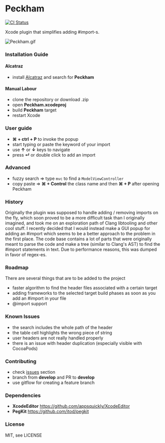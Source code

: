 Peckham
=======

[![CI Status](https://travis-ci.org/markohlebar/Peckham.svg)](https://travis-ci.org/markohlebar/Peckham)

Xcode plugin that simplifies adding #import-s. 

![Peckham.gif](/Misc/Peckham.gif)

### Installation Guide

#### Alcatraz

- install [Alcatraz](https://github.com/alcatraz/Alcatraz) and search for **Peckham** 

#### Manual Labour

- clone the repository or download .zip
- open **Peckham.xcodeproj** 
- build **Peckham** target
- restart Xcode

### User guide

- **⌘ + ctrl + P** to invoke the popup
- start typing or paste the keyword of your import
- use **↑** or **↓** keys to navigate
- press **↵** or double click to add an import

### Advanced
- fuzzy search => type `mvc` to find a `ModelViewController`
- copy paste => **⌘ + Control** the class name and then **⌘ + P** after opening Peckham

### History

Originally the plugin was supposed to handle adding / removing imports on the fly, which soon proved to be a more difficult task than I originally imagined, and took me on an exploration path of Clang libtooling and other cool stuff. I recently decided that I would instead make a GUI popup for adding an #import which seems to be a better approach to the problem in the first place. The code base contains a lot of parts that were originally meant to parse the code and make a tree (similar to Clang's AST) to find the #import statements in text. Due to performance reasons, this was dumped in favor of regex-es. 

### Roadmap 

There are several things that are to be added to the project
- faster algorithm to find the header files associated with a certain target
- adding frameworks to the selected target build phases as soon as you add an #import in your file
- @import support

### Known Issues 

- the search includes the whole path of the header
- the table cell highlights the wrong piece of string
- user headers are not really handled properly
- there is an issue with header duplication (especially visible with CocoaPods)

### Contributing 

- check [issues](https://github.com/markohlebar/Peckham/issues?state=open) section
- branch from **develop** and PR to **develop** 
- use gitflow for creating a feature branch

### Dependencies

- **XcodeEditor** https://github.com/appsquickly/XcodeEditor
- **PegKit** https://github.com/itod/pegkit

### License

MIT, see LICENSE
